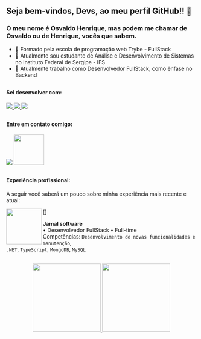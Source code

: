 ## Seja bem-vindos, Devs, ao meu perfil GitHub!! 👋
### O meu nome é Osvaldo Henrique, mas podem me chamar de Osvaldo ou de Henrique, vocês que sabem.


- 🧠 Formado pela escola de programação web Trybe - FullStack
- 🧠 Atualmente sou estudante de Análise e Desenvolvimento de Sistemas no Instituto Federal de Sergipe - IFS
- 🏦 Atualmente trabalho como Desenvolvedor FullStack, como ênfase no Backend

##

#### Sei desenvolver com:
<div>
  <a href="https://www.typescriptlang.org/pt/">
    <img src="https://skillicons.dev/icons?i=ts"/>
  </a>
  <a href="https://pt-br.react.dev">
    <img src="https://skillicons.dev/icons?i=react"/>
  </a>
  <a href="https://nodejs.org">
    <img src="https://skillicons.dev/icons?i=nodejs"/>
  </a>
</div>

##

#### Entre em contato comigo:
<div>
  <a href="https://www.linkedin.com/in/osvaldo-henrique" target="_blank"><img src="https://img.shields.io/badge/-LinkedIn-%230077B5?style=for-the-badge&logo=linkedin&logoColor=white" target="_blank"></a>       
  <a href ="osvaldosouza_99@hotmail.com"><img src="https://img.shields.io/badge/Microsoft_Outlook-0078D4?style=for-the-badge&logo=microsoft-outlook&logoColor=white" target="_blank" width="80px"></a>
</div>

##

#### Experiência profissional:
A seguir você saberá um pouco sobre minha experiência mais recente e atual:

[<img align="left" height="94px" width="94px" alt="" src=""/>]

**Jamal software** \
• Desenvolvedor FullStack • Full-time \
Competências: `Desenvolvimento de novas funcionalidades e manutenção`, 
<br/> `.NET`, `TypeScript`, `MongoDB`, `MySQL`

##

<div align="center">
  <a href="https://github.com/OsvaldoHenriqueSouza">
  <img height="180em" src="https://github-readme-stats.vercel.app/api?username=OsvaldoHenriqueSouza&show_icons=true&theme=codeSTACKr&include_all_commits=true&count_private=true"/>
  <img height="180em" src="https://github-readme-stats.vercel.app/api/top-langs/?username=OsvaldoHenriqueSouza&layout=compact&langs_count=7&theme=codeSTACKr"/>
</div>
<!-- <div style="display: inline_block">


 <img align="center" alt="PH-Redux" height="30" width="35" src="https://raw.githubusercontent.com/reduxjs/redux/master/logo/logo.png">
  <img align="center" alt="PH-HTML" height="30" width="40" src="https://raw.githubusercontent.com/devicons/devicon/master/icons/html5/html5-original.svg">
  <img align="center" alt="PH-CSS" height="30" width="40" src="https://raw.githubusercontent.com/devicons/devicon/master/icons/css3/css3-original.svg"> 
  <img align="center" alt="PH-Bootstrap" height="30" width="40" src=https://camo.githubusercontent.com/c76217244e1b3700a87058abf858e20a313b06dfadd972121d0d42de5bd20fa5/68747470733a2f2f63646e2e6a7364656c6976722e6e65742f67682f64657669636f6e732f64657669636f6e2f69636f6e732f626f6f7473747261702f626f6f7473747261702d6f726967696e616c2e737667> 
  <img align="center" alt="PH-Jest" height="30" width="40" src=https://camo.githubusercontent.com/fd37a0ed465d6e14411705324a0d21739377f54ab6d0ae146c68fca8777e16c7/68747470733a2f2f63646e2e6a7364656c6976722e6e65742f67682f64657669636f6e732f64657669636f6e2f69636f6e732f6a6573742f6a6573742d706c61696e2e737667>
  </div> -->
  


